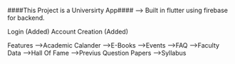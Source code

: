 ####This Project is a Universirty App#### -->
Built in flutter using firebase for backend.

Login (Added)
Account Creation (Added)

Features
-->Academic Calander
-->E-Books
-->Events
-->FAQ
-->Faculty Data
-->Hall Of Fame
-->Previus Question Papers
-->Syllabus
